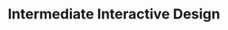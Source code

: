 ---
title: Intermediate Interactive Design
provider: myself
category: technology
format: course
location: University at Albany
hours: 12
---
